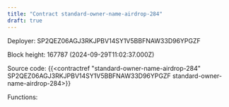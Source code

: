 ```yaml
---
title: "Contract standard-owner-name-airdrop-284"
draft: true
---
```

Deployer: SP2QEZ06AGJ3RKJPBV14SY1V5BBFNAW33D96YPGZF


 



Block height: 167787 (2024-09-29T11:02:37.000Z)

Source code: {{<contractref "standard-owner-name-airdrop-284" SP2QEZ06AGJ3RKJPBV14SY1V5BBFNAW33D96YPGZF standard-owner-name-airdrop-284>}}

Functions:


